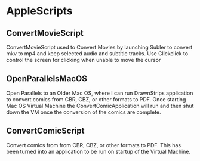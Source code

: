# AppleScripts

## ConvertMovieScript
ConvertMovieScript used to Convert Movies by launching Subler to convert mkv to mp4 and keep selected audio and subtitle tracks.
Use Clickclick to control the screen for clicking when unable to move the cursor

## OpenParallelsMacOS
Open Parallels to an Older Mac OS, where I can run DrawnStrips application to convert comics from CBR, CBZ, or other formats to PDF. Once starting Mac OS Virtual Machine the ConvertComicApplication will run and then shut down the VM once the conversion of the comics are complete.

## ConvertComicScript
Convert comics from from CBR, CBZ, or other formats to PDF. This has been turned into an application to be run on startup of the Virtual Machine.
